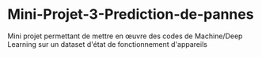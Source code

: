 # Mini-Projet-3-Prediction-de-pannes
Mini projet permettant de mettre en œuvre des codes de Machine/Deep Learning sur un dataset d'état de fonctionnement d'appareils
